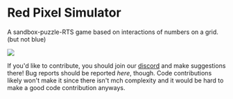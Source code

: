 # Red Pixel Simulator
A sandbox-puzzle-RTS game based on interactions of numbers on a grid. (but not blue)

<a href="https://red.pixelsimulator.repl.co/"><img src="https://img.shields.io/badge/-Red%20Pixel%20Simulator-%23000000?style=for-the-badge&logo=replit"></a>

If you'd like to contribute, you should join our [discord](https://discord.pixelsimulator.repl.co) and make suggestions there! Bug reports should be reported *here*, though. Code contributions likely won't make it since there isn't mch complexity and it would be hard to make a good code contribution anyways.